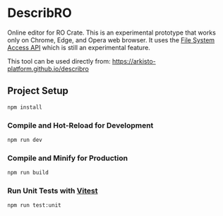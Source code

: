 # DescribRO

Online editor for RO Crate. This is an experimental prototype that works only on Chrome, Edge, and Opera web browser.
It uses the [File System Access API](https://developer.mozilla.org/en-US/docs/Web/API/File_System_Access_API) which is still an experimental feature.

This tool can be used directly from:
https://arkisto-platform.github.io/describro

## Project Setup

```sh
npm install
```

### Compile and Hot-Reload for Development

```sh
npm run dev
```

### Compile and Minify for Production

```sh
npm run build
```

### Run Unit Tests with [Vitest](https://vitest.dev/)

```sh
npm run test:unit
```
